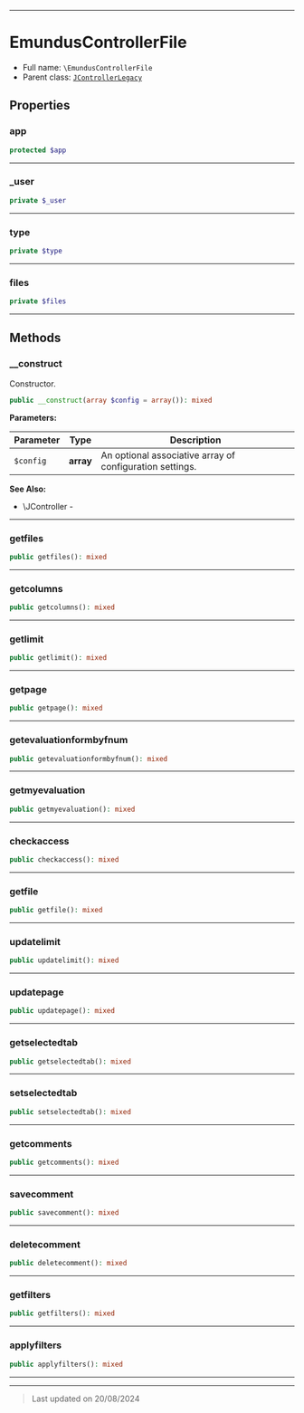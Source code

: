 ***

# EmundusControllerFile





* Full name: `\EmundusControllerFile`
* Parent class: [`JControllerLegacy`](./JControllerLegacy.md)



## Properties


### app



```php
protected $app
```






***

### _user



```php
private $_user
```






***

### type



```php
private $type
```






***

### files



```php
private $files
```






***

## Methods


### __construct

Constructor.

```php
public __construct(array $config = array()): mixed
```








**Parameters:**

| Parameter | Type | Description |
|-----------|------|-------------|
| `$config` | **array** | An optional associative array of configuration settings. |





**See Also:**

* \JController - 

***

### getfiles



```php
public getfiles(): mixed
```












***

### getcolumns



```php
public getcolumns(): mixed
```












***

### getlimit



```php
public getlimit(): mixed
```












***

### getpage



```php
public getpage(): mixed
```












***

### getevaluationformbyfnum



```php
public getevaluationformbyfnum(): mixed
```












***

### getmyevaluation



```php
public getmyevaluation(): mixed
```












***

### checkaccess



```php
public checkaccess(): mixed
```












***

### getfile



```php
public getfile(): mixed
```












***

### updatelimit



```php
public updatelimit(): mixed
```












***

### updatepage



```php
public updatepage(): mixed
```












***

### getselectedtab



```php
public getselectedtab(): mixed
```












***

### setselectedtab



```php
public setselectedtab(): mixed
```












***

### getcomments



```php
public getcomments(): mixed
```












***

### savecomment



```php
public savecomment(): mixed
```












***

### deletecomment



```php
public deletecomment(): mixed
```












***

### getfilters



```php
public getfilters(): mixed
```












***

### applyfilters



```php
public applyfilters(): mixed
```












***


***
> Last updated on 20/08/2024
